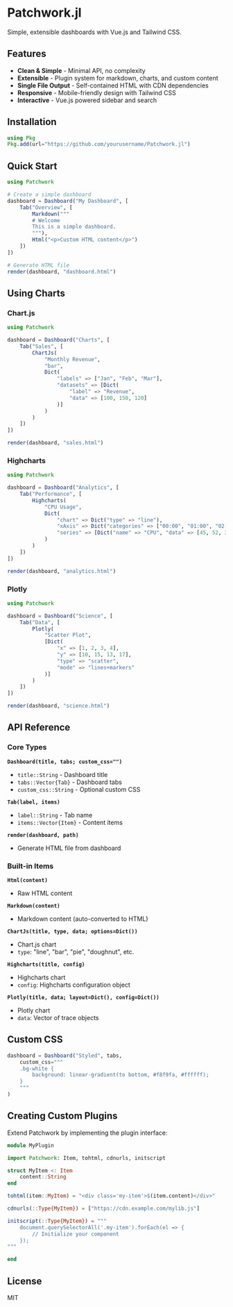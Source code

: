 # Patchwork.jl

Simple, extensible dashboards with Vue.js and Tailwind CSS.

## Features

- **Clean & Simple** - Minimal API, no complexity
- **Extensible** - Plugin system for markdown, charts, and custom content
- **Single File Output** - Self-contained HTML with CDN dependencies
- **Responsive** - Mobile-friendly design with Tailwind CSS
- **Interactive** - Vue.js powered sidebar and search

## Installation

```julia
using Pkg
Pkg.add(url="https://github.com/yourusername/Patchwork.jl")
```

## Quick Start

```julia
using Patchwork

# Create a simple dashboard
dashboard = Dashboard("My Dashboard", [
    Tab("Overview", [
        Markdown("""
        # Welcome
        This is a simple dashboard.
        """),
        Html("<p>Custom HTML content</p>")
    ])
])

# Generate HTML file
render(dashboard, "dashboard.html")
```

## Using Charts

### Chart.js

```julia
using Patchwork

dashboard = Dashboard("Charts", [
    Tab("Sales", [
        ChartJs(
            "Monthly Revenue",
            "bar",
            Dict(
                "labels" => ["Jan", "Feb", "Mar"],
                "datasets" => [Dict(
                    "label" => "Revenue",
                    "data" => [100, 150, 120]
                )]
            )
        )
    ])
])

render(dashboard, "sales.html")
```

### Highcharts

```julia
using Patchwork

dashboard = Dashboard("Analytics", [
    Tab("Performance", [
        Highcharts(
            "CPU Usage",
            Dict(
                "chart" => Dict("type" => "line"),
                "xAxis" => Dict("categories" => ["00:00", "01:00", "02:00"]),
                "series" => [Dict("name" => "CPU", "data" => [45, 52, 38])]
            )
        )
    ])
])

render(dashboard, "analytics.html")
```

### Plotly

```julia
using Patchwork

dashboard = Dashboard("Science", [
    Tab("Data", [
        Plotly(
            "Scatter Plot",
            [Dict(
                "x" => [1, 2, 3, 4],
                "y" => [10, 15, 13, 17],
                "type" => "scatter",
                "mode" => "lines+markers"
            )]
        )
    ])
])

render(dashboard, "science.html")
```

## API Reference

### Core Types

**`Dashboard(title, tabs; custom_css="")`**
- `title::String` - Dashboard title
- `tabs::Vector{Tab}` - Dashboard tabs
- `custom_css::String` - Optional custom CSS

**`Tab(label, items)`**
- `label::String` - Tab name
- `items::Vector{Item}` - Content items

**`render(dashboard, path)`**
- Generate HTML file from dashboard

### Built-in Items

**`Html(content)`**
- Raw HTML content

**`Markdown(content)`**
- Markdown content (auto-converted to HTML)

**`ChartJs(title, type, data; options=Dict())`**
- Chart.js chart
- `type`: "line", "bar", "pie", "doughnut", etc.

**`Highcharts(title, config)`**
- Highcharts chart
- `config`: Highcharts configuration object

**`Plotly(title, data; layout=Dict(), config=Dict())`**
- Plotly chart
- `data`: Vector of trace objects

## Custom CSS

```julia
dashboard = Dashboard("Styled", tabs,
    custom_css="""
    .bg-white {
        background: linear-gradient(to bottom, #f8f9fa, #ffffff);
    }
    """
)
```

## Creating Custom Plugins

Extend Patchwork by implementing the plugin interface:

```julia
module MyPlugin

import Patchwork: Item, tohtml, cdnurls, initscript

struct MyItem <: Item
    content::String
end

tohtml(item::MyItem) = "<div class='my-item'>$(item.content)</div>"

cdnurls(::Type{MyItem}) = ["https://cdn.example.com/mylib.js"]

initscript(::Type{MyItem}) = """
    document.querySelectorAll('.my-item').forEach(el => {
        // Initialize your component
    });
"""

end
```

## License

MIT
